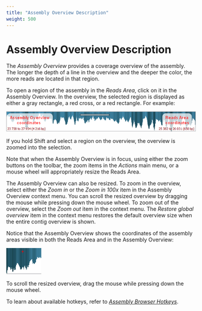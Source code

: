 ```yaml
---
title: "Assembly Overview Description"
weight: 500
---
```


# Assembly Overview Description

The _Assembly Overview_ provides a coverage overview of the assembly. The longer the depth of a line in the overview and the deeper the color, the more reads are located in that region.

To open a region of the assembly in the _Reads Area_, click on it in the Assembly Overview. In the overview, the selected region is displayed as either a gray rectangle, a red cross, or a red rectangle. For example:

![](/images/65929807/65929808.png)

If you hold Shift and select a region on the overview, the overview is zoomed into the selection.

Note that when the Assembly Overview is in focus, using either the zoom buttons on the toolbar, the zoom items in the _Actions_ main menu, or a mouse wheel will appropriately resize the Reads Area.

The Assembly Overview can also be resized. To zoom in the overview, select either the _Zoom in_ or the _Zoom in 100x_ item in the Assembly Overview context menu. You can scroll the resized overview by dragging the mouse while pressing down the mouse wheel. To zoom out of the overview, select the _Zoom out_ item in the context menu. The _Restore global overview_ item in the context menu restores the default overview size when the entire contig overview is shown.

Notice that the Assembly Overview shows the coordinates of the assembly areas visible in both the Reads Area and in the Assembly Overview:

![](/images/65929807/65929809.png)

To scroll the resized overview, drag the mouse while pressing down the mouse wheel.

To learn about available hotkeys, refer to [_Assembly Browser Hotkeys_](assembly-browser-hotkeys.md).